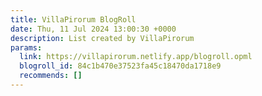 ```yaml
---
title: VillaPirorum BlogRoll
date: Thu, 11 Jul 2024 13:00:30 +0000
description: List created by VillaPirorum
params:
  link: https://villapirorum.netlify.app/blogroll.opml
  blogroll_id: 84c1b470e37523fa45c18470da1718e9
  recommends: []
---
```

